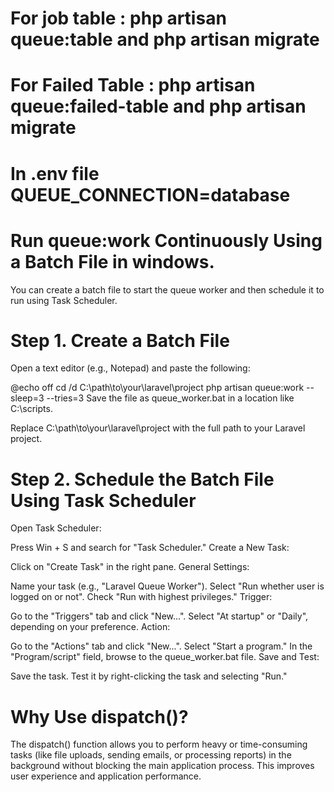 # For job table : php artisan queue:table and php artisan migrate

# For Failed Table : php artisan queue:failed-table and php artisan migrate

# In .env file QUEUE_CONNECTION=database

# Run queue:work Continuously Using a Batch File in windows.

You can create a batch file to start the queue worker and then schedule it to run using Task Scheduler.

# Step 1. Create a Batch File

Open a text editor (e.g., Notepad) and paste the following:

@echo off
cd /d C:\path\to\your\laravel\project
php artisan queue:work --sleep=3 --tries=3
Save the file as queue_worker.bat in a location like C:\scripts.

Replace C:\path\to\your\laravel\project with the full path to your Laravel project.

# Step 2. Schedule the Batch File Using Task Scheduler

Open Task Scheduler:

Press Win + S and search for "Task Scheduler."
Create a New Task:

Click on "Create Task" in the right pane.
General Settings:

Name your task (e.g., "Laravel Queue Worker").
Select "Run whether user is logged on or not".
Check "Run with highest privileges."
Trigger:

Go to the "Triggers" tab and click "New...".
Select "At startup" or "Daily", depending on your preference.
Action:

Go to the "Actions" tab and click "New...".
Select "Start a program."
In the "Program/script" field, browse to the queue_worker.bat file.
Save and Test:

Save the task.
Test it by right-clicking the task and selecting "Run."

# Why Use dispatch()?

The dispatch() function allows you to perform heavy or time-consuming tasks (like file uploads, sending emails, or processing reports) in the background without blocking the main application process. This improves user experience and application performance.
